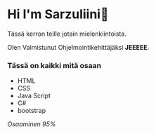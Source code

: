# Hi I'm Sarzuliini💞️

Tässä kerron teille jotain mielenkiintoista. 

Olen Valmistunut Ohjelmointikehittäjäksi **JEEEEE**.

### Tässä on kaikki mitä osaan

- HTML
- CSS
- Java Script
- C#
- bootstrap

*Osaaminen 95%*


 



